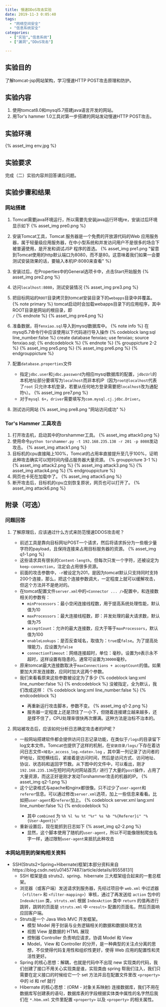 ```yaml
---
title: 慢速DDoS攻击实验 
date: 2019-11-3 0:05:40 
tags:
  - "网络空间安全"
  - "信息系统安全"
categories:
  - ["实验","信息系统"]
  - ["漏洞","DDoS攻击"]

---
```


## 实验目的

了解tomcat-jsp网站架构，学习慢速HTTP POST攻击原理和防护。
<!-- more -->

## 实验内容

1. 使用tomcat8.0和mysql5.7搭建java语言开发的网站。
2. 用Tor's hammer 1.0工具对第一步搭建的网站发动慢速HTTP POST攻击。

## 实验环境

{% asset_img env.jpg %}

## 实验要求

完成（二）实验内容并回答课后问题。

## 实验步骤和结果

### 网站搭建

1. Tomcat需要java环境运行，所以需要先安装java运行环境jre，安装过后环境显示如下 {% asset_img pre0.png %}
2. 安装Tomcat工具，Tomcat 服务器是一个免费的开放源代码的Web 应用服务器，属于轻量级应用服务器，在中小型系统和并发访问用户不是很多的场合下被普遍使用，是开发和调试JSP 程序的首选。 {% asset_img
   pre1.png "留意到Tomcat使用的http默认端口为8080，而不是80。这意味着我们如果一会要测试安装效果的话，要输入本机IP:8080来查看" %}
3. 安装过后，在Properties中的General选项卡中，点击Start开始服务 {% asset_img pre2.png %}
4. 访问`localhost:8080`，测试安装情况 {% asset_img pre3.png %}
5. 把目标网站的`ROOT`目录拷贝到tomcat安装目录下的`webapps`目录中并覆盖。 {% note primary %} tomcat启动时会加载webapps目录下的应用程序，其中ROOT目录是网站的根目录，即<code>
   /</code>
   {% endnote %} {% asset_img pre4.png %}
6. 准备数据，将`fenxiao.sql`导入到mysql数据库中。 {% note info %} 在mysql5.7命令行中应该使用以下代码进行导入操作 {% codeblock lang:sql line_number:false
   %} create database fenxiao; use fenxiao; source fenxiao.sql; {% endcodeblock %} {% endnote %} {% grouppicture 2-2 %}
   {% asset_img pre5.png %} {% asset_img pre6.png %} {% endgrouppicture %}
7. 配置`database.properties`文件
    * 指定`jdbc.user`和`jdbc.password`为相应mysql数据库的配置，`jdbcUrl`的本机地址部分要填写为`localhost`而非本机IP（因为`root@localhost`代表了`root`
      只允许本机登录，若要从任何地方登录需要把`localhost`改为通配符`%`）。 {% asset_img pre7.png %}
    * 对于`mysql 6+`，`driver`需要填写为`com.mysql.cj.jdbc.Driver`。

8. 测试访问网站 {% asset_img pre8.png "网站访问成功" %}

### Tor's Hammer 工具攻击

1. 打开攻击机，启动其中的torshammer工具。 {% asset_img attack0.png %}
2. 使用命令`python torshammer.py -t 192.168.235.138 -r 201 -p 8080`发动攻击。 {% asset_img attack1.png %}
3. 目标机的cpu直接飚上100%，Tomcat的占用率直接提升至几乎100%，证明此种攻击确实可以短时间内侵占服务器大量资源。 {% grouppicture 3-1 %} {% asset_img attack2.png %} {%
   asset_img attack3.png %} {% asset_img attack4.png %} {% endgrouppicture %}
4. 网页也卡死在加载中了。 {% asset_img attack5.png %}
5. 断开攻击后，目标机的cpu立刻恢复原状，网页也可以打开了。 {% asset_img attack6.png %}

## 附录（可选）

### 问题回答

1. 了解原理后，应该通过什么方式来防范慢速DDOS攻击呢？
    - 前述工具是靠向目标网址POST一个请求，然后将请求拆分为一些极少量字符的payload，且保持连接来占用目标服务器的资源。 {% asset_img q1-1.png %}
    - 这些请求具有很长的`Content-length`，但每次只发一个字符，还被设定为`keep-connection`，注定会占用很多资源。
    - 前面的攻击参数中，`-r`被设定为201，是因为tomcat默认只支持同时支持200个连接，那么，把这个连接参数调大，一定程度上就可以缓解攻击，但这个方法并不是绝对的。
    - 在tomcat配置文件`server.xml`中的`<Connector ... />`配置中，和连接数相关的参数有：
        * `minProcessors`：最小空闲连接线程数，用于提高系统处理性能，默认值为10
        * `maxProcessors`：最大连接线程数，即：并发处理的最大请求数，默认值为75
        * `acceptCount`：允许的最大连接数，应大于等于`maxProcessors`，默认值为100
        * `enableLookups`：是否反查域名，取值为：`true`或`false`。为了提高处理能力，应设置为`false`
        * `connectionTimeout`：网络连接超时，单位：毫秒。设置为`0`表示永不超时，这样设置有隐患的。通常可设置为`30000`毫秒。
    - 原来tomcat最大连接数取决于`maxConnections + acceptCount`的值。如果要加大并发连接数，应同时加大这两个参数。
    - 我们来看看原来这些参数被设定为了多少 {% codeblock lang:xml line_number:false %}
      <Connector port="8080" protocol="HTTP/1.1"
      connectionTimeout="20000"
      redirectPort="8443" />
      {% endcodeblock %} 没被指定，全为默认，我们改成这样： {% codeblock lang:xml line_number:false %}
      <Connector port="8080" protocol="HTTP/1.1"
      connectionTimeout="5000"
      redirectPort="8443"
      maxConnections="10000"
      acceptCount="5000" />
      {% endcodeblock %}
        * 再重新运行攻击脚本，参数不变。 {% asset_img q1-2.png %}
        * 服务器一定程度上还是顶住了一小下，但随着连接建立越来越多，还是撑不住了，CPU处理率很快再次爆满。这种方法是治标不治本的。

2. 网站被攻击后，应该如何分析日志确定攻击者的IP呢？
    * 一般网站搭建软件都会提供访问日志记录功能，在类似于`/logs`的目录留下log文本文件。Tomcat也提供了这样的机制，在`安装目录/logs/`下存在着访问日志文件`<域名>_access_log.<date>.log`
      ，其中第一列记录了访问者的IP地址，双短横线后，紧接着是访问时间，然后是访问方式、访问地址、协议、状态码和返回字节数。从下图中的文件中，可以看出，刚才`192.168.235.136`在短时间内对网站首页`/`
      进行了大量的`post`操作，占用了大量资源，而这正好是刚才发动Torshammer攻击的机器的IP。 {% asset_img q2-1.png %}
    * 这个记录格式与apache和nginx都很像。只不过少了`user-agent`和`referer`信息。可以通过修改`server.xml`选项，加上一些信息来看看。比如把`user-agent`和`referer`加上。
      {% codeblock server.xml lang:xml line_number:false %}
      <Valve className="org.apache.catalina.valves.AccessLogValve"
      directory="logs"  prefix="localhost_access_log." suffix=".txt"
      pattern="combined" resolveHosts="false"  />
      {% endcodeblock %}
        - 其中 `combined` 为 `%h %l %u %t "%r" %s %b "%{Referer}i" "%{User-Agent}i"`
    * 重新设置后，现在能抓到日志如下 {% asset_img q2-2.png %}
        - 显然，这个脚本使用了随机的`user-agent`，所以不可能像限制爬虫名字一样，通过限制`user-agent`来抵抗此种攻击

### 本网站用到的架构相关资料

* SSH(Struts2+Spring+Hibernate)框架[本部分资料来自https://blog.csdn.net/u014577487/article/details/85558131]
    - SSH 框架是由 struts2、spring、hibernate 三大框架组合起来的一套总框架。
    - 浏览器（或客户端）发送请求到服务器，先经过项目中 `web.xml` 中过滤器（`<filter>` 和 `<filter-mapping>`）审核，通过了再发送给 `action` 包中的 `IndexAction`
      类，`struts.xml` 根据 `IndexAction` 类中 `return` 的值再进行跳转，跳转的页面是 `struts.xml` 中 `<result>` 配置的页面名，然后页面响应回客户端。
    - Struts是一个 Java Web MVC 开发框架。
        * 模型 Model 用于封装与业务逻辑相关的数据和数据处理方法
        * 视图 View 是数据的 HTML 展现
        * 控制器 Controller 负责响应请求，协调 Model 和 View
        * Model，View 和 Controller 的分开，是一种典型的关注点分离的思想，不仅使得代码复用性和组织性更好，使得 Web 应用的配置性和灵活性更好。
    - Spring 的核心思想：解耦，也就是代码中不出现 new 实现类的代码，我们创建了接口不用关心实现类是谁，实现类由 spring 帮我们注入，我们只需要在定义接口的时候给它一个 set
      方法并且在配置文件里改 `<property>` 中的 id 和 ref 就行
    - Hibernate 的核心思想：(ORM - 对象关系映射) 连接数据库，我们不用在数据库写创建表的语句，数据库表的字段根据实体类中属性的名字然后我们在 `*.hbm.xml` 文件里配置 `<property>`
      以及 `<property>` 的相关属性。
